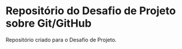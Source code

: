 # Repositório do Desafio de Projeto sobre Git/GitHub 
Repositório criado para o Desafio de Projeto.
